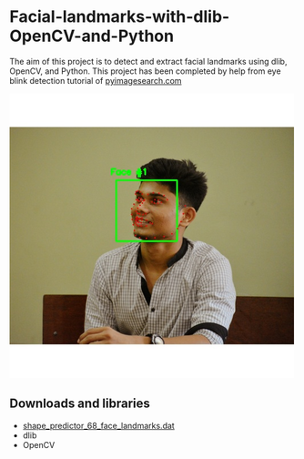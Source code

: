# Facial-landmarks-with-dlib-OpenCV-and-Python
 The aim of this project is to detect and extract facial landmarks using dlib, OpenCV, and Python. This project has been completed by help from eye blink detection tutorial of [pyimagesearch.com](https://www.pyimagesearch.com/2017/04/24/eye-blink-detection-opencv-python-dlib/)
 
![image](https://github.com/Rohit9403/Facial-landmarks-with-dlib-OpenCV-and-Python/blob/master/savedImage.jpg)

## Downloads and libraries
- [shape_predictor_68_face_landmarks.dat](https://www.pyimagesearch.com/2017/04/24/eye-blink-detection-opencv-python-dlib/#download-the-code)
- dlib
- OpenCV
